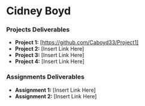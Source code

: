 # Cidney Boyd 


### Projects Deliverables
- **Project 1:** [https://github.com/Caboyd33/Project1]
- **Project 2:** [Insert Link Here]
- **Project 3:** [Insert Link Here]
- **Project 4:** [Insert Link Here]

### Assignments Deliverables
- **Assignment 1:** [Insert Link Here]
- **Assignment 2:** [Insert Link Here]







